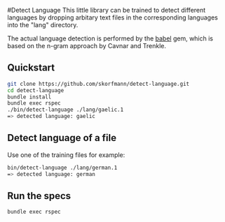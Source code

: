 #Detect Language
This little library can be trained to detect different languages by dropping arbitary text files in the corresponding languages into the "lang" directory.

The actual language detection is performed by the [babel](http://github.com/simplificator/babel) gem, which is based on the n-gram approach by Cavnar and Trenkle.

## Quickstart

```bash
git clone https://github.com/skorfmann/detect-language.git
cd detect-language
bundle install
bundle exec rspec
./bin/detect-language ./lang/gaelic.1
=> detected language: gaelic
```


## Detect language of a file
Use one of the training files for example:

```bash
bin/detect-language ./lang/german.1
=> detected language: german
```

## Run the specs

```bash
bundle exec rspec
```